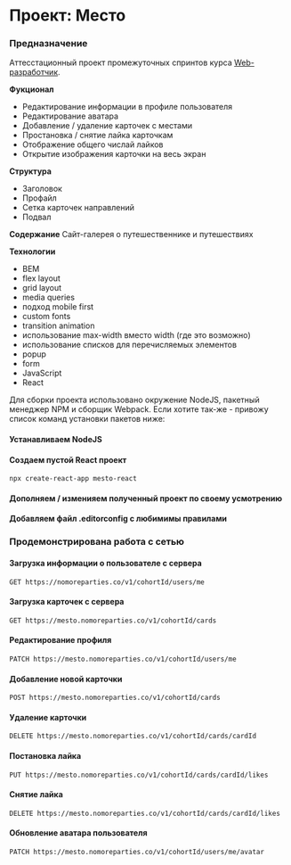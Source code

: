 # Проект: Место
### Предназначение
Аттесстационный проект промежуточных спринтов курса [Web-разработчик](https://practicum.yandex.ru/web/).

**Фукционал**
* Редактирование информации в профиле пользователя
* Редактирование аватара
* Добавление / удаление карточек с местами
* Простановка / снятие лайка карточкам
* Отображение общего числай лайков
* Открытие изображения карточки на весь экран

**Структура**
* Заголовок
* Профайл
* Сетка карточек направлений
* Подвал

**Содержание**
Сайт-галерея о путешественнике и путешествиях

**Технологии**
* BEM
* flex layout
* grid layout
* media queries
* подход mobile first
* custom fonts
* transition animation
* использование max-width вместо width (где это возможно)
* использование списков для перечисляемых элементов
* popup
* form
* JavaScript
* React

Для сборки проекта использовано окружение NodeJS, пакетный менеджер NPM и сборщик Webpack.
Если хотите так-же - привожу список команд установки пакетов ниже:

#### Устанавливаем NodeJS

#### Создаем пустой React проект

```npx create-react-app mesto-react```

#### Дополняем / изменияем полученный проект по своему усмотрению

#### Добавляем файл .editorconfig с любимимы правилами

### Продемонстрирована работа с сетью

#### Загрузка информации о пользователе с сервера
```GET https://nomoreparties.co/v1/cohortId/users/me```

#### Загрузка карточек с сервера
```GET https://mesto.nomoreparties.co/v1/cohortId/cards```

#### Редактирование профиля
```PATCH https://mesto.nomoreparties.co/v1/cohortId/users/me```

#### Добавление новой карточки
```POST https://mesto.nomoreparties.co/v1/cohortId/cards```

#### Удаление карточки
```DELETE https://mesto.nomoreparties.co/v1/cohortId/cards/cardId```

#### Постановка лайка
```PUT https://mesto.nomoreparties.co/v1/cohortId/cards/cardId/likes```

#### Снятие лайка
```DELETE https://mesto.nomoreparties.co/v1/cohortId/cards/cardId/likes```

#### Обновление аватара пользователя
```PATCH https://mesto.nomoreparties.co/v1/cohortId/users/me/avatar```
